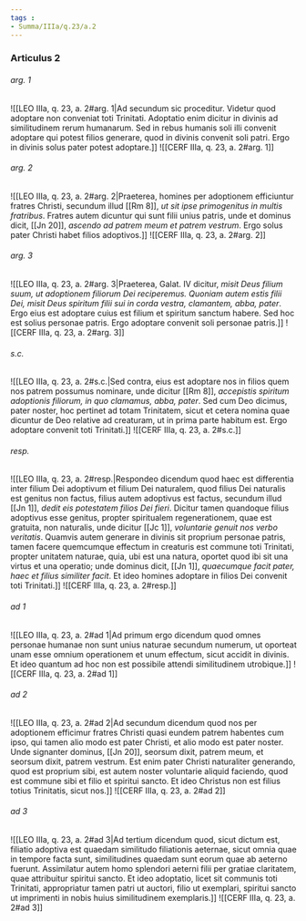 ```yaml
---
tags : 
- Summa/IIIa/q.23/a.2
---
```


### Articulus 2

###### arg. 1
![[LEO IIIa, q. 23, a. 2#arg. 1|Ad secundum sic proceditur. Videtur quod adoptare non conveniat toti Trinitati. Adoptatio enim dicitur in divinis ad similitudinem rerum humanarum. Sed in rebus humanis soli illi convenit adoptare qui potest filios generare, quod in divinis convenit soli patri. Ergo in divinis solus pater potest adoptare.]]
![[CERF IIIa, q. 23, a. 2#arg. 1]]

###### arg. 2
![[LEO IIIa, q. 23, a. 2#arg. 2|Praeterea, homines per adoptionem efficiuntur fratres Christi, secundum illud [[Rm 8]], *ut sit ipse primogenitus in multis fratribus*. Fratres autem dicuntur qui sunt filii unius patris, unde et dominus dicit, [[Jn 20]], *ascendo ad patrem meum et patrem vestrum*. Ergo solus pater Christi habet filios adoptivos.]]
![[CERF IIIa, q. 23, a. 2#arg. 2]]

###### arg. 3
![[LEO IIIa, q. 23, a. 2#arg. 3|Praeterea, Galat. IV dicitur, *misit Deus filium suum, ut adoptionem filiorum Dei reciperemus. Quoniam autem estis filii Dei, misit Deus spiritum filii sui in corda vestra, clamantem, abba, pater*. Ergo eius est adoptare cuius est filium et spiritum sanctum habere. Sed hoc est solius personae patris. Ergo adoptare convenit soli personae patris.]]
![[CERF IIIa, q. 23, a. 2#arg. 3]]

###### s.c.
![[LEO IIIa, q. 23, a. 2#s.c.|Sed contra, eius est adoptare nos in filios quem nos patrem possumus nominare, unde dicitur [[Rm 8]], *accepistis spiritum adoptionis filiorum, in quo clamamus, abba, pater*. Sed cum Deo dicimus, pater noster, hoc pertinet ad totam Trinitatem, sicut et cetera nomina quae dicuntur de Deo relative ad creaturam, ut in prima parte habitum est. Ergo adoptare convenit toti Trinitati.]]
![[CERF IIIa, q. 23, a. 2#s.c.]]

###### resp.
![[LEO IIIa, q. 23, a. 2#resp.|Respondeo dicendum quod haec est differentia inter filium Dei adoptivum et filium Dei naturalem, quod filius Dei naturalis est genitus non factus, filius autem adoptivus est factus, secundum illud [[Jn 1]], *dedit eis potestatem filios Dei fieri*. Dicitur tamen quandoque filius adoptivus esse genitus, propter spiritualem regenerationem, quae est gratuita, non naturalis, unde dicitur [[Jc 1]], *voluntarie genuit nos verbo veritatis*. Quamvis autem generare in divinis sit proprium personae patris, tamen facere quemcumque effectum in creaturis est commune toti Trinitati, propter unitatem naturae, quia, ubi est una natura, oportet quod ibi sit una virtus et una operatio; unde dominus dicit, [[Jn 1]], *quaecumque facit pater, haec et filius similiter facit*. Et ideo homines adoptare in filios Dei convenit toti Trinitati.]]
![[CERF IIIa, q. 23, a. 2#resp.]]

###### ad 1
![[LEO IIIa, q. 23, a. 2#ad 1|Ad primum ergo dicendum quod omnes personae humanae non sunt unius naturae secundum numerum, ut oporteat unam esse omnium operationem et unum effectum, sicut accidit in divinis. Et ideo quantum ad hoc non est possibile attendi similitudinem utrobique.]]
![[CERF IIIa, q. 23, a. 2#ad 1]]

###### ad 2
![[LEO IIIa, q. 23, a. 2#ad 2|Ad secundum dicendum quod nos per adoptionem efficimur fratres Christi quasi eundem patrem habentes cum ipso, qui tamen alio modo est pater Christi, et alio modo est pater noster. Unde signanter dominus, [[Jn 20]], seorsum dixit, patrem meum, et seorsum dixit, patrem vestrum. Est enim pater Christi naturaliter generando, quod est proprium sibi, est autem noster voluntarie aliquid faciendo, quod est commune sibi et filio et spiritui sancto. Et ideo Christus non est filius totius Trinitatis, sicut nos.]]
![[CERF IIIa, q. 23, a. 2#ad 2]]

###### ad 3
![[LEO IIIa, q. 23, a. 2#ad 3|Ad tertium dicendum quod, sicut dictum est, filiatio adoptiva est quaedam similitudo filiationis aeternae, sicut omnia quae in tempore facta sunt, similitudines quaedam sunt eorum quae ab aeterno fuerunt. Assimilatur autem homo splendori aeterni filii per gratiae claritatem, quae attribuitur spiritui sancto. Et ideo adoptatio, licet sit communis toti Trinitati, appropriatur tamen patri ut auctori, filio ut exemplari, spiritui sancto ut imprimenti in nobis huius similitudinem exemplaris.]]
![[CERF IIIa, q. 23, a. 2#ad 3]]

